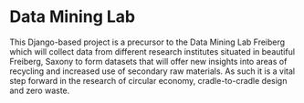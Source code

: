 # Data Mining Lab

This Django-based project is a precursor to the Data Mining Lab Freiberg which will collect data from different research institutes situated in beautiful Freiberg, Saxony to form datasets that will offer new insights into areas of recycling and increased use of secondary raw materials. As such it is a vital step forward in the research of circular economy, cradle-to-cradle design and zero waste.